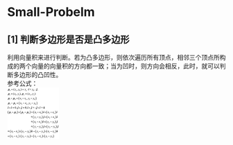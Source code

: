 # Small-Probelm
## [1] 判断多边形是否是凸多边形  
利用向量积来进行判断。若为凸多边形，则依次遍历所有顶点，相邻三个顶点所构成的两个向量的向量积的方向都一致；当为凹时，则方向会相反，此时，就可以判断多边形的凸凹性。  
参考公式：  
![](https://github.com/Sunsapience/Small-Probelm/blob/master/show/图片1.png)   


